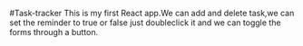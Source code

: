 #Task-tracker
This is my first React app.We can add and delete task,we can set the reminder to true or false just doubleclick it and we can toggle the forms through a button.